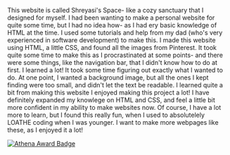 This website is called Shreyasi's Space- like a cozy sanctuary that I designed for myself. I had been wanting to make a personal website for quite some time, but I had no idea how- as I had ery basic knowledge of HTML at the time. I used some tutorials and help from my dad (who's very experienced in software development) to make this. I made this website using HTML, a little CSS, and found all the images from Pinterest. It took quite some time to make this as I procrastinated at some points- and there were some things, like the navigation bar, that I didn't know how to do at first. I learned a lot! It took some time figuring out exactly what I wanted to do. At one point, I wanted a background image, but all the ones I kept finding were too small, and didn't let the text be readable. I learned quite a bit from making this website I enjoyed making this project a lot! I have definitely expanded my knowlege on HTML and CSS, and feel a little bit more confident in my ability to make websites now. Of course, I have a lot more to learn, but I found this really fun, when I used to absolutelely LOATHE coding when I was younger. I want to make more webpages like these, as I enjoyed it a lot!

[![Athena Award Badge](https://img.shields.io/endpoint?url=https%3A%2F%2Faward.athena.hackclub.com%2Fapi%2Fbadge)](https://award.athena.hackclub.com?utm_source=readme)
